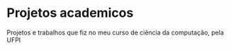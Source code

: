 # Projetos academicos
 Projetos e trabalhos que fiz no meu curso de ciência da computação, pela UFPI
